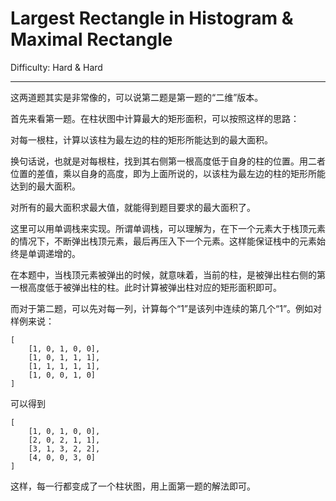 # Largest Rectangle in Histogram & Maximal Rectangle

Difficulty: Hard & Hard

---

这两道题其实是非常像的，可以说第二题是第一题的“二维”版本。

首先来看第一题。在柱状图中计算最大的矩形面积，可以按照这样的思路：

对每一根柱，计算以该柱为最左边的柱的矩形所能达到的最大面积。

换句话说，也就是对每根柱，找到其右侧第一根高度低于自身的柱的位置。用二者位置的差值，乘以自身的高度，即为上面所说的，以该柱为最左边的柱的矩形所能达到的最大面积。

对所有的最大面积求最大值，就能得到题目要求的最大面积了。

这里可以用单调栈来实现。所谓单调栈，可以理解为，在下一个元素大于栈顶元素的情况下，不断弹出栈顶元素，最后再压入下一个元素。这样能保证栈中的元素始终是单调递增的。

在本题中，当栈顶元素被弹出的时候，就意味着，当前的柱，是被弹出柱右侧的第一根高度低于被弹出柱的柱。此时计算被弹出柱对应的矩形面积即可。

而对于第二题，可以先对每一列，计算每个“1”是该列中连续的第几个“1”。例如对样例来说：

```
[
	[1, 0, 1, 0, 0],
	[1, 0, 1, 1, 1],
	[1, 1, 1, 1, 1],
	[1, 0, 0, 1, 0]
]
```

可以得到

```
[
	[1, 0, 1, 0, 0],
	[2, 0, 2, 1, 1],
	[3, 1, 3, 2, 2],
	[4, 0, 0, 3, 0]
]
```

这样，每一行都变成了一个柱状图，用上面第一题的解法即可。

